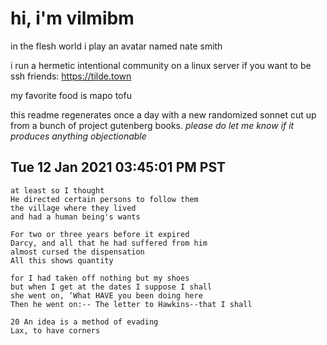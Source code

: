 # hi, i'm vilmibm

in the flesh world i play an avatar named nate smith

i run a hermetic intentional community on a linux server if you want to be ssh friends: https://tilde.town

my favorite food is mapo tofu

this readme regenerates once a day with a new randomized sonnet cut up from a bunch of project gutenberg books.
_please do let me know if it produces anything objectionable_

## Tue 12 Jan 2021 03:45:01 PM PST

    at least so I thought
    He directed certain persons to follow them
    the village where they lived
    and had a human being's wants
    
    For two or three years before it expired
    Darcy, and all that he had suffered from him
    almost cursed the dispensation
    All this shows quantity
    
    for I had taken off nothing but my shoes
    but when I get at the dates I suppose I shall
    she went on, ‘What HAVE you been doing here
    Then he went on:-- The letter to Hawkins--that I shall
    
    20 An idea is a method of evading
    Lax, to have corners
